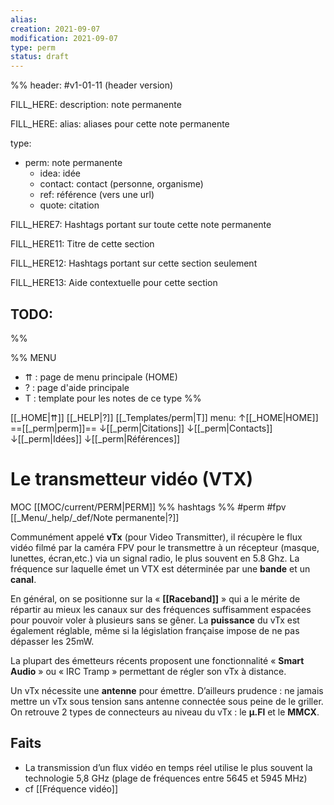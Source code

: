 ```yaml
---
alias:
creation: 2021-09-07
modification: 2021-09-07
type: perm
status: draft
---
```


%%
header: #v1-01-11 (header version)

FILL_HERE:
description: note permanente

FILL_HERE:
alias: aliases pour cette note permanente

type:
- perm: note permanente
  - idea: idée
  - contact: contact (personne, organisme)
  - ref: référence (vers une url)
  - quote: citation

FILL_HERE7:
Hashtags portant sur toute cette note permanente

FILL_HERE11:
Titre de cette section

FILL_HERE12:
Hashtags portant sur cette section seulement

FILL_HERE13:
Aide contextuelle pour cette section

TODO:
- 
%%

%% MENU
- ⇈ : page de menu principale (HOME)
- ? : page d'aide principale
- T : template pour les notes de ce type
%%

[[_HOME|⇈]] [[_HELP|?]] [[_Templates/perm|T]] menu: ↑[[_HOME|HOME]] ==[[_perm|perm]]== ↓[[_perm|Citations]] ↓[[_perm|Contacts]] ↓[[_perm|Idées]] ↓[[_perm|Références]]

# Le transmetteur vidéo (VTX)
MOC [[MOC/current/PERM|PERM]] %% hashtags %% #perm #fpv [[_Menu/_help/_def/Note permanente|?]]

Communément appelé **vTx** (pour Video Transmitter), il récupère le flux vidéo filmé par la caméra FPV pour le transmettre à un récepteur (masque, lunettes, écran,etc.) via un signal radio, le plus souvent en 5.8 Ghz. La fréquence sur laquelle émet un VTX est déterminée par une **bande** et un **canal**.

En général, on se positionne sur la « **[[Raceband]]** » qui a le mérite de répartir au mieux les canaux sur des fréquences suffisamment espacées pour pouvoir voler à plusieurs sans se gêner. La **puissance** du vTx est également réglable, même si la législation française impose de ne pas dépasser les 25mW.

La plupart des émetteurs récents proposent une fonctionnalité « **Smart Audio** » ou « IRC Tramp » permettant de régler son vTx à distance.

Un vTx nécessite une **antenne** pour émettre. D’ailleurs prudence : ne jamais mettre un vTx sous tension sans antenne connectée sous peine de le griller. On retrouve 2 types de connecteurs au niveau du vTx : le **µ.Fl** et le **MMCX**.

## Faits
- La transmission d’un flux vidéo en temps réel utilise le plus souvent la technologie 5,8 GHz (plage de fréquences entre 5645 et 5945 MHz)
- cf [[Fréquence vidéo]]